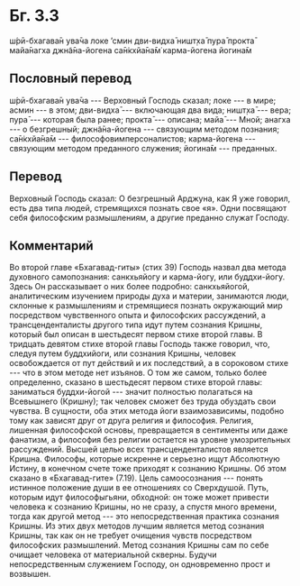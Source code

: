 # Бг. 3.3
ш́рӣ-бхагава̄н ува̄ча
локе ’смин дви-видха̄ ништ̣ха̄
пура̄ прокта̄ майа̄нагха
джн̃а̄на-йогена са̄н̇кхйа̄на̄м̇
карма-йогена йогина̄м
## Пословный перевод

ш́рӣ-бхагава̄н ува̄ча --- Верховный Господь сказал; локе --- в мире; асмин
--- в этом; дви-видха̄ --- включающая два вида; ништ̣ха̄ --- вера; пура̄ ---
которая была ранее; прокта̄ --- описана; майа̄ --- Мной; анагха --- о
безгрешный; джн̃а̄на-йогена --- связующим методом познания; са̄н̇кхйа̄на̄м ---
философовимперсоналистов; карма-йогена --- связующим методом преданного
служения; йогина̄м --- преданных.

## Перевод

Верховный Господь сказал: О безгрешный Арджуна, как Я уже говорил, есть
два типа людей, стремящихся познать свое «я». Одни посвящают себя
философским размышлениям, а другие преданно служат Господу.

## Комментарий

Во второй главе «Бхагавад-гиты» (стих 39) Господь назвал два метода
духовного самопознания: санкхьяйогу и карма-йогу, или буддхи-йогу. Здесь
Он рассказывает о них более подробно: санкхьяйогой, аналитическим
изучением природы духа и материи, занимаются люди, склонные к
размышлениям и стремящиеся познать окружающий мир посредством
чувственного опыта и философских рассуждений, а трансценденталисты
другого типа идут путем сознания Кришны, который был описан в шестьдесят
первом стихе второй главы. В тридцать девятом стихе второй главы Господь
также говорил, что, следуя путем буддхийоги, или сознания Кришны,
человек освобождается от пут действий и их последствий, а в сороковом
стихе --- что в этом методе нет изъянов. О том же самом, только более
определенно, сказано в шестьдесят первом стихе второй главы: заниматься
буддхи-йогой --- значит полностью полагаться на Всевышнего (Кришну); так
человек сможет без труда обуздать свои чувства. В сущности, оба этих
метода йоги взаимозависимы, подобно тому как зависят друг от друга
религия и философия. Религия, лишенная философской основы, превращается
в сентименты или даже фанатизм, а философия без религии остается на
уровне умозрительных рассуждений. Высшей целью всех трансценденталистов
является Кришна. Философы, которые искренне и серьезно ищут Абсолютную
Истину, в конечном счете тоже приходят к сознанию Кришны. Об этом
сказано в «Бхагавад-гите» (7.19). Цель самоосознания --- понять истинное
положение души в ее отношениях со Сверхдушой. Путь, которым идут
философыгьяни, обходной: он тоже может привести человека к сознанию
Кришны, но не сразу, а спустя много времени, тогда как другой метод ---
это непосредственная практика сознания Кришны. Из этих двух методов
лучшим является метод сознания Кришны, так как он не требует очищения
чувств посредством философских размышлений. Метод сознания Кришны сам по
себе очищает человека от материальной скверны. Будучи непосредственным
служением Господу, он одновременно прост и возвышен.
